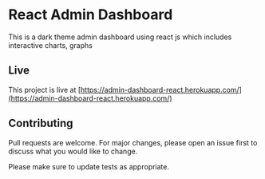 # React Admin Dashboard

This is a dark theme admin dashboard using react js which includes interactive charts, graphs 

## Live

This project is live at [https://admin-dashboard-react.herokuapp.com/](https://admin-dashboard-react.herokuapp.com/)


## Contributing
Pull requests are welcome. For major changes, please open an issue first to discuss what you would like to change.

Please make sure to update tests as appropriate.
